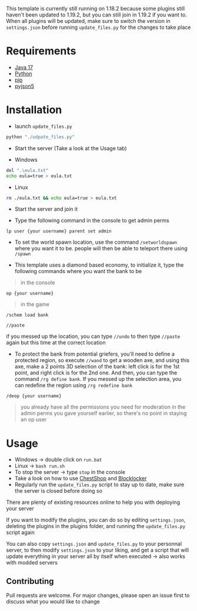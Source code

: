 This template is currently still running on 1.18.2 because some plugins still haven't been updated to 1.19.2, but you can still join in 1.19.2 if you want to. When all plugins will be updated, make sure to switch the version in ```settings.json``` before running ```update_files.py``` for the changes to take place

# Requirements

- [Java 17](https://www.oracle.com/java/technologies/downloads/#jdk17-windows)
- [Python](https://www.python.org/downloads/)
- [pip](https://pip.pypa.io/en/stable/)
- [pyjson5](https://pypi.org/project/pyjson5/)

# Installation

- launch ```update_files.py```
```bash
python "./udpate_files.py"
```
- Start the server (Take a look at the Usage tab)

- Windows
```bash
del ".\eula.txt"
echo eula=true > eula.txt
```

- Linux
```bash
rm ./eula.txt && echo eula=true > eula.txt
```

- Start the server and join it

- Type the following command in the console to get admin perms
```
lp user {your username} parent set admin
```

- To set the world spawn location, use the command ```/setworldspawn``` where you want it to be. people will then be able to teleport there using ```/spawn``` 

- This template uses a diamond based economy, to initialize it, type the following commands where you want the bank to be
> in the console
```
op {your username}
```
> in the game
```
/schem load bank
```
```
//paste
```
if you messed up the location, you can type ```//undo``` to then type ```//paste``` again but this time at the correct location

- To protect the bank from potential griefers, you'll need to define a protected region, so execute ```//wand``` to get a wooden axe, and using this axe, make a 2 points 3D selection of the bank: left click is for the 1st point, and right click is for the 2nd one. And then, you can type the command ```/rg define bank```. If you messed up the selection area, you can redefine the region using ```/rg redefine bank```

```
/deop {your username}
```
> you already have all the permissions you need for moderation in the admin perms you gave yourself earlier, so there's no point in staying an op user

# Usage

- Windows -> double click on ```run.bat```
- Linux -> ```bash run.sh```
- To stop the server -> type ```stop``` in the console
- Take a look on how to use [ChestShop](https://youtu.be/Zap3snBb5Fw) and [Blocklocker](https://youtu.be/EaCHTiPNGiQ)
- Regularly run the ```update_files.py``` script to stay up to date, make sure the server is closed before doing so

There are plenty of existing resources online to help you with deploying your server

If you want to modify the plugins, you can do so by editing ```settings.json```, deleting the plugins in the plugins folder, and running the ```update_files.py``` script again

You can also copy ```settings.json``` and ```update_files.py``` to your personnal server, to then modify ```settings.json``` to your liking, and get a script that will update everything in your server all by itself when executed -> also works with modded servers

## Contributing

Pull requests are welcome. For major changes, please open an issue first to discuss what you would like to change
